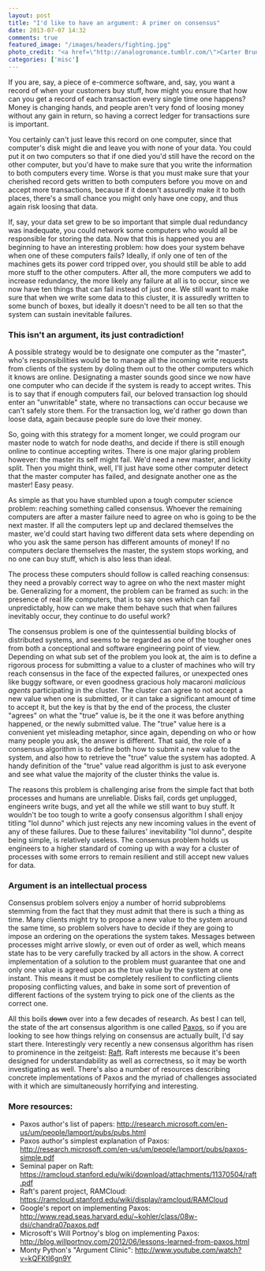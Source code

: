 ```yaml
---
layout: post
title: "I'd like to have an argument: A primer on consensus"
date: 2013-07-07 14:32
comments: true
featured_image: "/images/headers/fighting.jpg"
photo_credit: "<a href=\"http://analogromance.tumblr.com/\">Carter Brundage</a>"
categories: ['misc']
---
```


If you are, say, a piece of e-commerce software, and, say, you want a record of when your customers buy stuff, how might you ensure that how can you get a record of each transaction every single time one happens? Money is changing hands, and people aren't very fond of loosing money without any gain in return, so having a correct ledger for transactions sure is important.

You certainly can't just leave this record on one computer, since that computer's disk might die and leave you with none of your data. You could put it on two computers so that if one died you'd still have the record on the other computer, but you'd have to make sure that you write the information to both computers every time. Worse is that you must make sure that your cherished record gets written to both computers before you move on and accept more transactions, because if it doesn't assuredly make it to both places, there's a small chance you might only have one copy, and thus again risk loosing that data.

If, say, your data set grew to be so important that simple dual redundancy was inadequate, you could network some computers who would all be responsible for storing the data. Now that this is happened you are beginning to have an interesting problem: how does your system behave when one of these computers fails? Ideally, if only one of ten of the machines gets its power cord tripped over, you should still be able to add more stuff to the other computers. After all, the more computers we add to increase redundancy, the more likely any failure at all is to occur, since we now have ten things that can fail instead of just one. We still want to make sure that when we write some data to this cluster, it is assuredly written to some bunch of boxes, but ideally it doesn't need to be all ten so that the system can sustain inevitable failures.

### This isn't an argument, its just contradiction!

A possible strategy would be to designate one computer as the "master", who's responsibilities would be to manage all the incoming write requests from clients of the system by doling them out to the other computers which it knows are online. Designating a master sounds good since we now have one computer who can decide if the system is ready to accept writes. This is to say that if enough computers fail, our beloved transaction log should enter an "unwritable" state, where no transactions can occur because we can't safely store them. For the transaction log, we'd rather go down than loose data, again because people sure do love their money.

So, going with this strategy for a moment longer, we could program our master node to watch for node deaths, and decide if there is still enough online to continue accepting writes. There is one major glaring problem however: the master its self might fail. We'd need a new master, and lickity split. Then you might think, well, I'll just have some other computer detect that the master computer has failed, and designate another one as the master! Easy peasy.

As simple as that you have stumbled upon a tough computer science problem: reaching something called consensus. Whoever the remaining computers are after a master failure need to agree on who is going to be the next master. If all the computers lept up and declared themselves the master, we'd could start having two different data sets where depending on who you ask the same person has different amounts of money! If no computers declare themselves the master, the system stops working, and no one can buy stuff, which is also less than ideal.

The process these computers should follow is called reaching consensus: they need a provably correct way to agree on who the next master might be. Generalizing for a moment, the problem can be framed as such: in the presence of real life computers, that is to say ones which can fail unpredictably, how can we make them behave such that when failures inevitably occur, they continue to do useful work?

The consensus problem is one of the quintessential building blocks of distributed systems, and seems to be regarded as one of the tougher ones from both a conceptional and software engineering point of view. Depending on what sub set of the problem you look at, the aim is to define a rigorous process for submitting a value to a cluster of machines who will try reach consensus in the face of the expected failures, or unexpected ones like buggy software, or even  goodness gracious holy macaroni _malicious agents_ participating in the cluster. The cluster can agree to not accept a new value when one is submitted, or it can take a significant amount of time to accept it, but the key is that by the end of the process, the cluster "agrees" on what the "true" value is, be it the one it was before anything happened, or the newly submitted value. The "true" value here is a convenient yet misleading metaphor, since again, depending on who or how many people you ask, the answer is different. That said, the role of a consensus algorithm is to define both how to submit a new value to the system, and also how to retrieve the "true" value the system has adopted. A handy definition of the "true" value read algorithm is just to ask everyone and see what value the majority of the cluster thinks the value is.

The reasons this problem is challenging arise from the simple fact that both processes and humans are unreliable. Disks fail, cords get unplugged, engineers write bugs, and yet all the while we still want to buy stuff. It wouldn't be too tough to write a goofy consensus algorithm I shall enjoy titling "lol dunno" which just rejects any new incoming values in the event of any of these failures. Due to these failures' inevitability "lol dunno", despite being simple, is relatively useless. The consensus problem holds us engineers to a higher standard of coming up with a way for a cluster of processes with some errors to remain resilient and still accept new values for data.

### Argument is an intellectual process

Consensus problem solvers enjoy a number of horrid subproblems stemming from the fact that they must admit that there is such a thing as time. Many clients might try to propose a new value to the system around the same time, so problem solvers have to decide if they are going to impose an ordering on the operations the system takes. Messages between processes might arrive slowly, or even out of order as well, which means state has to be very carefully tracked by all actors in the show. A correct implementation of a solution to the problem must guarantee that one and only one value is agreed upon as the true value by the system at one instant. This means it must be completely resilient to conflicting clients proposing conflicting values, and bake in some sort of prevention of different factions of the system trying to pick one of the clients as the correct one.

All this boils ~~down~~ over into a few decades of research. As best I can tell, the state of the art consensus algorithm is one called [Paxos](http://en.wikipedia.org/wiki/Paxos_(computer_science)), so if you are looking to see how things relying on consensus are actually built, I'd say start there. Interestingly very recently a new consensus algorithm has risen to prominence in the zeitgeist: [Raft](https://ramcloud.stanford.edu/wiki/download/attachments/11370504/raft.pdf). Raft interests me because it's been designed for understandability as well as correctness, so it may be worth investigating as well. There's also a number of resources describing concrete implementations of Paxos and the myriad of challenges associated with it which are simultaneously horrifying and interesting.

### More resources:

 - Paxos author's list of papers: <http://research.microsoft.com/en-us/um/people/lamport/pubs/pubs.html>
 - Paxos author's simplest explanation of Paxos: <http://research.microsoft.com/en-us/um/people/lamport/pubs/paxos-simple.pdf>
 - Seminal paper on Raft: <https://ramcloud.stanford.edu/wiki/download/attachments/11370504/raft.pdf>
 - Raft's parent project, RAMCloud: <https://ramcloud.stanford.edu/wiki/display/ramcloud/RAMCloud>
 - Google's report on implementing Paxos: <http://www.read.seas.harvard.edu/~kohler/class/08w-dsi/chandra07paxos.pdf>
 - Microsoft's Will Portnoy's blog on implementing Paxos: <http://blog.willportnoy.com/2012/06/lessons-learned-from-paxos.html>
 - Monty Python's "Argument Clinic": <http://www.youtube.com/watch?v=kQFKtI6gn9Y>
